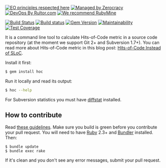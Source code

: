 [![EO principles respected here](http://www.elegantobjects.org/badge.svg)](http://www.elegantobjects.org)
[![Managed by Zerocracy](https://www.0crat.com/badge/C3RFVLU72.svg)](https://www.0crat.com/p/C3RFVLU72)
[![DevOps By Rultor.com](http://www.rultor.com/b/yegor256/hoc)](http://www.rultor.com/p/yegor256/hoc)
[![We recommend RubyMine](http://www.elegantobjects.org/rubymine.svg)](https://www.jetbrains.com/ruby/)

[![Build Status](https://travis-ci.org/yegor256/hoc.svg)](https://travis-ci.org/yegor256/hoc)
[![Build status](https://ci.appveyor.com/api/projects/status/yww1brb4xy80jh11?svg=true)](https://ci.appveyor.com/project/yegor256/hoc)
[![Gem Version](https://badge.fury.io/rb/hoc.svg)](http://badge.fury.io/rb/hoc)
[![Maintainability](https://api.codeclimate.com/v1/badges/4302208cf578d101143e/maintainability)](https://codeclimate.com/github/yegor256/hoc/maintainability)
[![Test Coverage](https://img.shields.io/codecov/c/github/yegor256/hoc.svg)](https://codecov.io/github/yegor256/hoc?branch=master)

It is a command line tool to calculate Hits-of-Code metric
in a source code repository (at the moment we support Git 2+ and Subversion 1.7+).
You can read more about Hits-of-Code metric in this blog post:
[Hits-of-Code Instead of SLoC](http://www.yegor256.com/2014/11/14/hits-of-code.html).

Install it first:

```bash
$ gem install hoc
```

Run it locally and read its output:

```bash
$ hoc --help
```

For Subversion statistics you must have
[diffstat](http://sourceforge.net/projects/mingw/files/MSYS/Extension/diffstat/)
installed.

## How to contribute

Read [these guidelines](https://www.yegor256.com/2014/04/15/github-guidelines.html).
Make sure you build is green before you contribute
your pull request. You will need to have [Ruby](https://www.ruby-lang.org/en/) 2.3+ and
[Bundler](https://bundler.io/) installed. Then:

```
$ bundle update
$ bundle exec rake
```

If it's clean and you don't see any error messages, submit your pull request.


